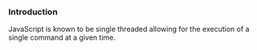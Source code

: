 ### Introduction
JavaScript is known to be single threaded allowing for the execution of a single command at a given time.  
